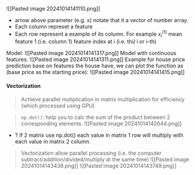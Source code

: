 ![[Pasted image 20241014141110.png]]
+  arrow above parameter (e.g. x) notate that it a vector of number array. 
+ Each column represet a feature
+ Each row represent a example of its column. For example $x^{(1)} _{i}$ mean feature 1 (i.e. column 1) feature index at i (i.e. thứ i or i-th) 

Model:
![[Pasted image 20241014141317.png]]
Model with continuous features. 
![[Pasted image 20241014141311.png]]
Example for house price prediction base on features the house have, we can plot the function as (base price as the starting price):
![[Pasted image 20241014141415.png]]

#### Vectorization
> Achieve parallel mutiplication in matrix multiplication for efficiency (which processed using GPU)  

>`np.dot()`: help you to calc the sum of the product between 2 corresponding elements. 
![[Pasted image 20241014142644.png]]
+ ? If 2 matrix use np.dot() each value in matrix 1 row will multiply with each value in matrix 2 column.

> Vectorization allow parallel processing (i.e. the computer subtract/addition/divided/multiply at the same time)
![[Pasted image 20241014143438.png]]
![[Pasted image 20241014143749.png]]

